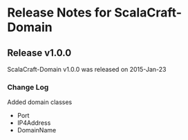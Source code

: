# Release Notes for ScalaCraft-Domain

## Release v1.0.0

ScalaCraft-Domain v1.0.0 was released on 2015-Jan-23

### Change Log

Added domain classes

 - Port
 - IP4Address
 - DomainName
